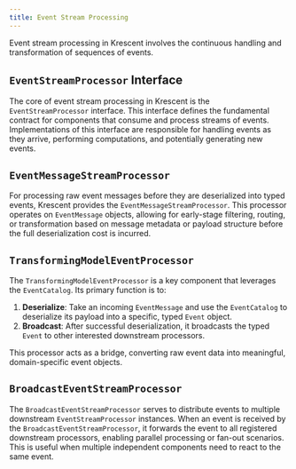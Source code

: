 ```yaml
---
title: Event Stream Processing
---
```


Event stream processing in Krescent involves the continuous handling and transformation of sequences of events.

## `EventStreamProcessor` Interface

The core of event stream processing in Krescent is the `EventStreamProcessor` interface. This interface defines the fundamental contract for components that consume and process streams of events. Implementations of this interface are responsible for handling events as they arrive, performing computations, and potentially generating new events.

## `EventMessageStreamProcessor`

For processing raw event messages before they are deserialized into typed events, Krescent provides the `EventMessageStreamProcessor`. This processor operates on `EventMessage` objects, allowing for early-stage filtering, routing, or transformation based on message metadata or payload structure before the full deserialization cost is incurred.

## `TransformingModelEventProcessor`

The `TransformingModelEventProcessor` is a key component that leverages the `EventCatalog`. Its primary function is to:

1.  **Deserialize**: Take an incoming `EventMessage` and use the `EventCatalog` to deserialize its payload into a specific, typed `Event` object.
2.  **Broadcast**: After successful deserialization, it broadcasts the typed `Event` to other interested downstream processors.

This processor acts as a bridge, converting raw event data into meaningful, domain-specific event objects.

## `BroadcastEventStreamProcessor`

The `BroadcastEventStreamProcessor` serves to distribute events to multiple downstream `EventStreamProcessor` instances. When an event is received by the `BroadcastEventStreamProcessor`, it forwards the event to all registered downstream processors, enabling parallel processing or fan-out scenarios. This is useful when multiple independent components need to react to the same event.
